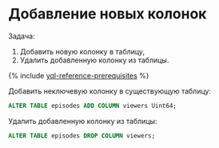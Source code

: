 # Добавление новых колонок

Задача: 
1. Добавить новую колонку в таблицу,
2. Удалить добавленную колонку из таблицы.

{% include [yql-reference-prerequisites](../../_includes/yql_tutorial_prerequisites.md) %}

Добавить неключевую колонку в существующую таблицу:

```sql
ALTER TABLE episodes ADD COLUMN viewers Uint64;
```

Удалить добавленную колонку из таблицы:

```sql
ALTER TABLE episodes DROP COLUMN viewers;
```
